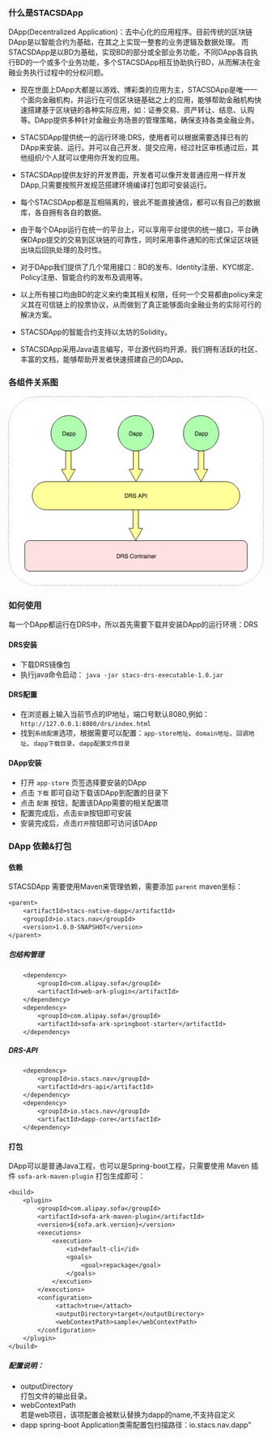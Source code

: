 ### 什么是STACSDApp

DApp(Decentralized Application)：去中心化的应用程序。目前传统的区块链DApp是以智能合约为基础，在其之上实现一整套的业务逻辑及数据处理。 而STACSDApp是以BD为基础，实现BD的部分或全部业务功能，不同DApp各自执行BD的一个或多个业务功能，多个STACSDApp相互协助执行BD，从而解决在金融业务执行过程中的分权问题。

- 现在世面上DApp大都是以游戏、博彩类的应用为主，STACSDApp是唯一一个面向金融机构，并运行在可信区块链基础之上的应用，能够帮助金融机构快速搭建基于区块链的各种实际应用，如：证券交易、资产转让、结息、认购等。DApp提供多种针对金融业务场景的管理策略，确保支持各类金融业务。

- STACSDApp提供统一的运行环境:DRS，使用者可以根据需要选择已有的DApp来安装、运行。并可以自己开发、提交应用，经过社区审核通过后，其他组织/个人就可以使用你开发的应用。

- STACSDApp提供友好的开发界面，开发者可以像开发普通应用一样开发DApp,只需要按照开发规范搭建环境编译打包即可安装运行。

- 每个STACSDApp都是互相隔离的，彼此不能直接通信，都可以有自己的数据库，各自拥有各自的数据。

- 由于每个DApp运行在统一的平台上，可以享用平台提供的统一接口，平台确保DApp提交的交易到区块链的可靠性，同时采用事件通知的形式保证区块链出块后回执处理的及时性。

- 对于DApp我们提供了几个常用接口：BD的发布、Identity注册、KYC绑定、Policy注册、智能合约的发布及调用等。

- 以上所有接口均由BD的定义来约束其相关权限，任何一个交易都由policy来定义其在可信链上的投票协议，从而做到了真正能够面向金融业务的实际可行的解决方案。

- STACSDApp的智能合约支持以太坊的Solidity。

- STACSDApp采用Java语言编写，平台源代码均开源，我们拥有活跃的社区、丰富的文档，能够帮助开发者快速搭建自己的DApp。

### 各组件关系图

 ![DApp](../images/dapp/Dapp.png)

### 如何使用

每一个DApp都运行在DRS中，所以首先需要下载并安装DApp的运行环境：DRS

#### DRS安装
- 下载DRS镜像包
- 执行java命令启动： ` java -jar stacs-drs-executable-1.0.jar `

#### DRS配置
- 在浏览器上输入当前节点的IP地址，端口号默认8080,例如：` http://127.0.0.1:8080/drs/index.html `
- 找到`系统配置`选项，根据需要可以配置：`app-store地址`、`domain地址`、`回调地址`、`dapp下载目录`、`dapp配置文件目录`

#### DApp安装
- 打开 `app-store` 页签选择要安装的DApp
- 点击 `下载` 即可自动下载该DApp到配置的目录下
- 点击 `配置` 按钮，配置该DApp需要的相关配置项 
- 配置完成后，点击`安装`按钮即可安装
- 安装完成后，点击`打开`按钮即可访问该DApp

### DApp 依赖&打包

#### 依赖
STACSDApp 需要使用Maven来管理依赖，需要添加 `parent` maven坐标：
``` 
<parent>
    <artifactId>stacs-native-dapp</artifactId>
    <groupId>io.stacs.nav</groupId>
    <version>1.0.0-SNAPSHOT</version>
</parent>
```
##### 包结构管理
```
    <dependency>
        <groupId>com.alipay.sofa</groupId>
        <artifactId>web-ark-plugin</artifactId>
    </dependency>
    <dependency>
        <groupId>com.alipay.sofa</groupId>
        <artifactId>sofa-ark-springboot-starter</artifactId>
    </dependency>
```
##### DRS-API
```
    <dependency>
        <groupId>io.stacs.nav</groupId>
        <artifactId>drs-api</artifactId>
    </dependency>
    <dependency>
        <groupId>io.stacs.nav</groupId>
        <artifactId>dapp-core</artifactId>
    </dependency>
```
#### 打包
DApp可以是普通Java工程，也可以是Spring-boot工程，只需要使用 Maven 插件 `sofa-ark-maven-plugin` 打包生成即可：
```
<build>
    <plugin>
        <groupId>com.alipay.sofa</groupId>
        <artifactId>sofa-ark-maven-plugin</artifactId>
        <version>${sofa.ark.version}</version>
        <executions>
            <execution>
                <id>default-cli</id>
                <goals>
                    <goal>repackage</goal>
                </goals>
            </excution>
        </executions>
        <configuration>
             <attach>true</attach>
             <outputDirectory>target</outputDirectory>
             <webContextPath>sample</webContextPath>
        </configuration>
    </plugin>
</build>

```
##### 配置说明：
- outputDirectory  
   打包文件的输出目录。
- webContextPath   
   若是web项目，该项配置会被默认替换为dapp的name,不支持自定义
- dapp spring-boot Application类需配置包扫描路径：io.stacs.nav.dapp"



[1]: dapp.md
[2]: https://github.com/Aurorasic/stacs-native-dapp/tree/dev/dapp-sample
